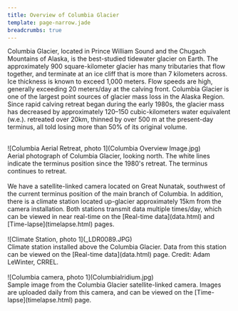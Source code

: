 ```yaml
---
title: Overview of Columbia Glacier
template: page-narrow.jade
breadcrumbs: true
---
```


Columbia Glacier, located in Prince William Sound and the Chugach Mountains of Alaska, is the best-studied tidewater glacier on Earth. The approximately 900 square-kilometer glacier has many tributaries that flow together, and terminate at an ice cliff that is more than 7 kilometers across. Ice thickness is known to exceed 1,000 meters. Flow speeds are high, generally exceeding 20 meters/day at the calving front. Columbia Glacier is one of the largest point sources of glacier mass loss in the Alaska Region. Since rapid calving retreat began during the early 1980s, the glacier mass has decreased by approximately 120–150 cubic-kilometers water equivalent (w.e.). retreated over 20km, thinned by over 500 m at the present-day terminus, all told losing more than 50% of its original volume.
<br>
<br>
<div class="row">
  <div class="col-md-12">
  <div class="thumbnail tight">
    ![Columbia Aerial Retreat, photo 1](Columbia Overview Image.jpg)
    <div class="caption">
	Aerial photograph of Columbia Glacier, looking north. The white lines indicate the terminus position since the 1980's retreat. The terminus continues to retreat.
    </div>
  </div>
  </div>
</div>
<br>
We have a satellite-linked camera located on Great Nunatak, southwest of the current terminus position of the main branch of Columbia. In addition, there is a climate station located up-glacier approximately 15km from the camera installation. Both stations transmit data multiple times/day, which can be viewed in near real-time on the [Real-time data](data.html) and [Time-lapse](timelapse.html) pages.
<br>
<br>
<div class="row">
  <div class="col-md-12">
  <div class="thumbnail tight">
    ![Climate Station, photo 1](_LDR0089.JPG)
    <div class="caption">
	Climate station installed above the Columbia Glacier. Data from this station can be viewed on the [Real-time data](data.html) page. Credit: Adam LeWinter, CRREL.
    </div>
  </div>
  </div>
</div>

<br>
<div class="row">
  <div class="col-md-12">
  <div class="thumbnail tight">
    ![Columbia camera, photo 1](ColumbiaIridium.jpg)
    <div class="caption">
	Sample image from the Columbia Glacier satellite-linked camera. Images are uploaded daily from this camera, and can be viewed on the [Time-lapse](timelapse.html) page.
    </div>
  </div>
  </div>
</div>
<br>